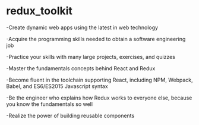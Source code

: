 # redux_toolkit

-Create dynamic web apps using the latest in web technology

-Acquire the programming skills needed to obtain a software engineering job

-Practice your skills with many large projects, exercises, and quizzes

-Master the fundamentals concepts behind React and Redux

-Become fluent in the toolchain supporting React, including NPM, Webpack, Babel, and ES6/ES2015 Javascript syntax

-Be the engineer who explains how Redux works to everyone else, because you know the fundamentals so well

-Realize the power of building reusable components
